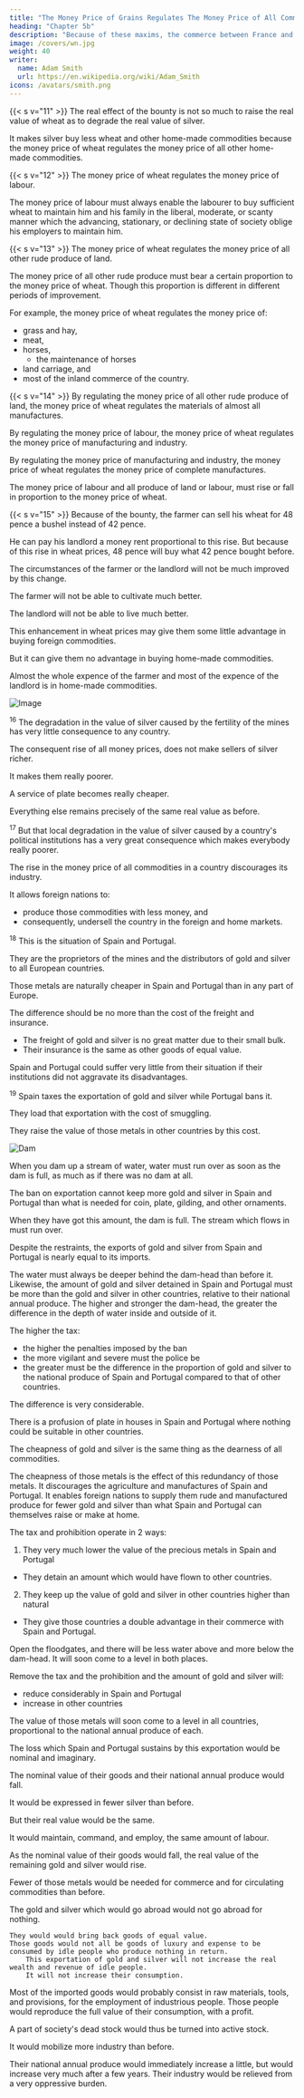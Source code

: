 ```yaml
---
title: "The Money Price of Grains Regulates The Money Price of All Commodities"
heading: "Chapter 5b"
description: "Because of these maxims, the commerce between France and England has been subjected to so many discouragements and restraints"
image: /covers/wn.jpg
weight: 40
writer:
  name: Adam Smith
  url: https://en.wikipedia.org/wiki/Adam_Smith
icons: /avatars/smith.png
--- 
```




{{< s v="11" >}} The real effect of the bounty is not so much to raise the real value of wheat as to degrade the real value of silver.

It makes silver buy less wheat and other home-made commodities because the money price of wheat regulates the money price of all other home-made commodities.

{{< s v="12" >}} The money price of wheat regulates the money price of labour.

The money price of labour must always enable the labourer to buy sufficient wheat to maintain him and his family in the liberal, moderate, or scanty manner which the advancing, stationary, or declining state of society oblige his employers to maintain him.


{{< s v="13" >}} The money price of wheat regulates the money price of all other rude produce of land.

The money price of all other rude produce must bear a certain proportion to the money price of wheat.
    Though this proportion is different in different periods of improvement.

For example, the money price of wheat regulates the money price of:
- grass and hay,
- meat,
- horses,
  - the maintenance of horses
- land carriage, and
- most of the inland commerce of the country.


{{< s v="14" >}} By regulating the money price of all other rude produce of land, the money price of wheat regulates the materials of almost all manufactures.

By regulating the money price of labour, the money price of wheat regulates the money price of manufacturing and industry.

By regulating the money price of manufacturing and industry, the money price of wheat regulates the money price of complete manufactures.

The money price of labour and all produce of land or labour, must rise or fall in proportion to the money price of wheat.


{{< s v="15" >}} Because of the bounty, the farmer can sell his wheat for 48 pence a bushel instead of 42 pence.

He can pay his landlord a money rent proportional to this rise.
    But because of this rise in wheat prices, 48 pence will buy what 42 pence bought before.

The circumstances of the farmer or the landlord will not be much improved by this change.

The farmer will not be able to cultivate much better.

The landlord will not be able to live much better.

This enhancement in wheat prices may give them some little advantage in buying foreign commodities.

But it can give them no advantage in buying home-made commodities.

Almost the whole expence of the farmer and most of the expence of the landlord is in home-made commodities.


![Image](https://socioecons.files.wordpress.com/2014/09/oct13_feature_gale_fig03.png)



<sup>16</sup> The degradation in the value of silver caused by the fertility of the mines has very little consequence to any country.

The consequent rise of all money prices, does not make sellers of silver richer.

It makes them really poorer.

A service of plate becomes really cheaper.

Everything else remains precisely of the same real value as before.


<sup>17</sup> But that local degradation in the value of silver caused by a country's political institutions has a very great consequence which makes everybody really poorer.

The rise in the money price of all commodities in a country discourages its industry.

It allows foreign nations to:
- produce those commodities with less money, and
- consequently, undersell the country in the foreign and home markets.


<sup>18</sup> This is the situation of Spain and Portugal.

They are the proprietors of the mines and the distributors of gold and silver to all European countries.

Those metals are naturally cheaper in Spain and Portugal than in any part of Europe.

The difference should be no more than the cost of the freight and insurance.
- The freight of gold and silver is no great matter due to their small bulk.
- Their insurance is the same as other goods of equal value.

Spain and Portugal could suffer very little from their situation if their institutions did not aggravate its disadvantages.


<sup>19</sup> Spain taxes the exportation of gold and silver while Portugal bans it.

They load that exportation with the cost of smuggling.

They raise the value of those metals in other countries by this cost.

![Dam](https://socioecons.files.wordpress.com/2014/09/220px-bonneville_dam_spillway_cross-section.png)


When you dam up a stream of water, water must run over as soon as the dam is full, as much as if there was no dam at all.

The ban on exportation cannot keep more gold and silver in Spain and Portugal than what is needed for coin, plate, gilding, and other ornaments.

When they have got this amount, the dam is full.
The stream which flows in must run over.

Despite the restraints, the exports of gold and silver from Spain and Portugal is nearly equal to its imports.

The water must always be deeper behind the dam-head than before it.
Likewise, the amount of gold and silver detained in Spain and Portugal must be more than the gold and silver in other countries, relative to their national annual produce.
The higher and stronger the dam-head, the greater the difference in the depth of water inside and outside of it.

The higher the tax:
- the higher the penalties imposed by the ban
- the more vigilant and severe must the police be
- the greater must be the difference in the proportion of gold and silver to the national produce of Spain and Portugal compared to that of other countries.

The difference is very considerable.

There is a profusion of plate in houses in Spain and Portugal where nothing could be suitable in other countries.

The cheapness of gold and silver is the same thing as the dearness of all commodities.

The cheapness of those metals is the effect of this redundancy of those metals.
It discourages the agriculture and manufactures of Spain and Portugal.
It enables foreign nations to supply them rude and manufactured produce for fewer gold and silver than what Spain and Portugal can themselves raise or make at home.

The tax and prohibition operate in 2 ways:

1. They very much lower the value of the precious metals in Spain and Portugal
- They detain an amount which would have flown to other countries.

2. They keep up the value of gold and silver in other countries higher than natural
- They give those countries a double advantage in their commerce with Spain and Portugal.

Open the floodgates, and there will be less water above and more below the dam-head.
    It will soon come to a level in both places.

Remove the tax and the prohibition and the amount of gold and silver will:
- reduce considerably in Spain and Portugal
- increase in other countries

The value of those metals will soon come to a level in all countries, proportional to the national annual produce of each.

The loss which Spain and Portugal sustains by this exportation would be nominal and imaginary.

The nominal value of their goods and their national annual produce would fall.

It would be expressed in fewer silver than before.

But their real value would be the same.

It would maintain, command, and employ, the same amount of labour.

As the nominal value of their goods would fall, the real value of the remaining gold and silver would rise.

Fewer of those metals would be needed for commerce and for circulating commodities than before.

The gold and silver which would go abroad would not go abroad for nothing.

    They would would bring back goods of equal value.
    Those goods would not all be goods of luxury and expense to be consumed by idle people who produce nothing in return.
        This exportation of gold and silver will not increase the real wealth and revenue of idle people.
        It will not increase their consumption.

Most of the imported goods would probably consist in raw materials, tools, and provisions, for the employment of industrious people.
        Those people would reproduce the full value of their consumption, with a profit.

A part of society's dead stock would thus be turned into active stock.

It would mobilize more industry than before.

Their national annual produce would immediately increase a little, but would increase very much after a few years.
    Their industry would be relieved from a very oppressive burden.

